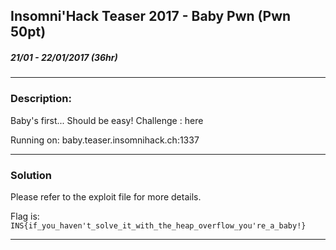 
## Insomni'Hack Teaser 2017 - Baby Pwn (Pwn 50pt)
##### 21/01 - 22/01/2017 (36hr)
___
### Description: 
Baby's first... Should be easy!
Challenge : here

Running on: baby.teaser.insomnihack.ch:1337
___
### Solution

Please refer to the exploit file for more details.

Flag is: `INS{if_you_haven't_solve_it_with_the_heap_overflow_you're_a_baby!}`
___